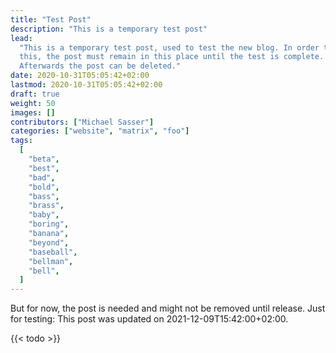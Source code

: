 ```yaml
---
title: "Test Post"
description: "This is a temporary test post"
lead:
  "This is a temporary test post, used to test the new blog. In order to do
  this, the post must remain in this place until the test is complete.
  Afterwards the post can be deleted."
date: 2020-10-31T05:05:42+02:00
lastmod: 2020-10-31T05:05:42+02:00
draft: true
weight: 50
images: []
contributors: ["Michael Sasser"]
categories: ["website", "matrix", "foo"]
tags:
  [
    "beta",
    "best",
    "bad",
    "bold",
    "bass",
    "brass",
    "baby",
    "boring",
    "banana",
    "beyond",
    "baseball",
    "bellman",
    "bell",
  ]
---
```


But for now, the post is needed and might not be removed until release. Just
for testing: This post was updated on 2021-12-09T15:42:00+02:00.

{{< todo >}}

